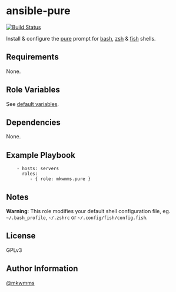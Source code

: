 ansible-pure
============
[![Build Status](https://travis-ci.org/mkwmms/ansible-pure.svg)](https://travis-ci.org/mkwmms/ansible-pure)

Install & configure the [pure] prompt for [bash], [zsh] & [fish] shells.

Requirements
------------

None.

Role Variables
--------------

See [default variables].

Dependencies
------------

None.

Example Playbook
----------------

```
    - hosts: servers
      roles:
         - { role: mkwmms.pure }
```

Notes
-----

__Warning__: This role modifies your default shell configuration file, eg.
`~/.bash_profile`, `~/.zshrc` or `~/.config/fish/config.fish`.

License
-------

GPLv3

Author Information
------------------

[@mkwmms]

[@mkwmms]: https://github.com/mkwmms
[aura]: https://github.com/aurapm/aura
[bash]: https://www.gnu.org/software/bash/manual/bashref.html
[default variables]: defaults/main.yml
[dotstrap]: https://github.com/mkwmms/dotstrap
[fasd]: https://github.com/clvv/fasd
[files]: files/
[fish]: http://fishshell.com/
[homebrew]: https://github.com/Homebrew/homebrew
[pure]: https://github.com/sindresorhus/pure
[variables]: vars/main.yml
[variables]: vars/main.yml
[yaourt]: https://github.com/archlinuxfr/yaourt
[z]: https://github.com/rupa/z
[zsh]: http://zsh.sourceforge.net
